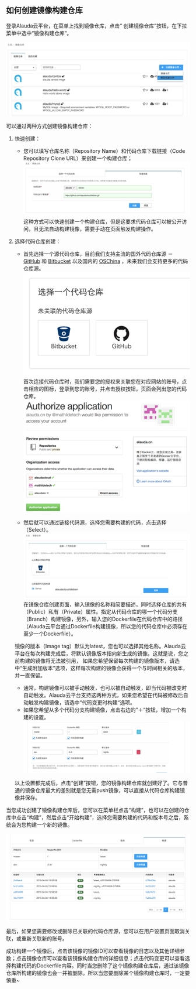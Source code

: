 ## 如何创建镜像构建仓库

登录Alauda云平台，在菜单上找到镜像仓库，点击“ 创建镜像仓库”按钮，在下拉菜单中选中“镜像构建仓库“。

![](../photos/image-building/create-1.png)

可以通过两种方式创建镜像构建仓库：

1. 快速创建：

    * 您可以填写仓库名称（Repository Name）和代码仓库下载链接（Code Repository Clone URL）来创建一个构建仓库；
    ![](../photos/image-building/create-2.png)
    这种方式可以快速创建一个构建仓库，但是这要求代码仓库可以被公开访问，且无法自动构建镜像，需要手动在页面触发构建操作。

2. 选择代码仓库创建：

    * 首先选择一个源代码仓库，目前我们支持主流的国外代码仓库源 － [GitHub](https://github.com/) 和 [Bitbucket](https://bitbucket.org/) 以及国内的 [OSChina](https://git.oschina.net/) ，未来我们会支持更多的代码仓库源。
    ![](../photos/image-building/create-3.png)
    首次连接代码仓库时，我们需要您的授权来关联您在对应网站的账号，点击相应的图标，登录到您的账号，并点击授权按钮，页面会列出您的代码仓库。
    ![](../photos/image-building/auth.png)

    * 然后就可以通过链接代码源，选择您需要构建的代码，点击选择（Select）。
    ![](../photos/image-building/create-4.png)
    在镜像仓库创建页面，输入镜像的名称和简要描述，同时选择仓库的共有（Public）私有（Private）属性。指定从代码仓库的哪一个代码分支（Branch）构建镜像，另外，输入您的Dockerfile在代码仓库中的路径（Alauda云平台通过Dockerfile构建镜像，所以您的代码仓库中必须存在至少一个Dockerfile）。

    镜像的版本（Image tag）默认为latest，您也可以选择其他名称。Alauda云平台在每次构建完成后，将默认镜像版本指向新生成的镜像。这就是说，您之前构建的镜像将无法被引用， 如果您希望保留每次构建的镜像版本，请选中“生成附加版本”选项，这样每次构建的镜像会获得一个与时间相关的版本，并一直保留。

    * 通常，构建镜像可以被手动触发，也可以被自动触发，即当代码被改变时自动触发。Alauda云平台支持这两种方式，如果您希望在代码被修改后自动触发构建镜像，请选中“代码变更时构建“选项。
    * 如果您希望从多个代码分支构建镜像，点击右边的”＋“按钮，增加一个构建的设置。
    ![](../photos/image-building/create-5.png)

    以上设置都完成后，点击“创建”按钮，您的镜像构建仓库就创建好了。它与普通的镜像仓库最大的差别就是您无需push镜像，可以直接从代码仓库构建镜像并保存。

当您成功创建了镜像构建仓库后，您可以在菜单栏点击“构建”，也可以在创建的仓库中点击“构建”，然后点击“开始构建”，选择您需要构建的代码和版本号之后，系统会为您构建一个新的镜像。

![](../photos/image-building/create-6.png)

最后，如果您需要修改或删除已关联的代码仓库源，您可以在用户设置页面取消关联，或重新关联新的账号。

成功构建一个镜像后，点击该镜像的镜像ID可以查看镜像的日志以及其他详细参数；点击镜像仓库可以查看该镜像构建仓库的详细信息；点击代码变更可以查看选择构建代码的Dockerfile内容。同时当您删除了这个镜像构建仓库后，通过该镜像仓库所构建的镜像也会一并被删除。所以当您要删除某个镜像构建仓库时，一定要慎重~

 
